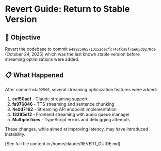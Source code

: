 # Revert Guide: Return to Stable Version

## 🎯 Objective

Revert the codebase to commit `e4a925065713152decfc746fca8f7ae65d0270ce` (October 24, 2025) which was the last known stable version before streaming optimizations were added.

## 📋 What Happened

After commit `e4a92506`, several streaming optimization features were added:

1. **eef50aef** - Claude streaming support  
2. **fa976846** - TTS streaming and sentence chunking
3. **4e0d7162** - Streaming API endpoint implementation
4. **13285e12** - Frontend streaming with audio queue manager
5. **Multiple fixes** - TypeScript errors and debugging attempts

These changes, while aimed at improving latency, may have introduced instability.

[See full file content in /home/claude/REVERT_GUIDE.md]